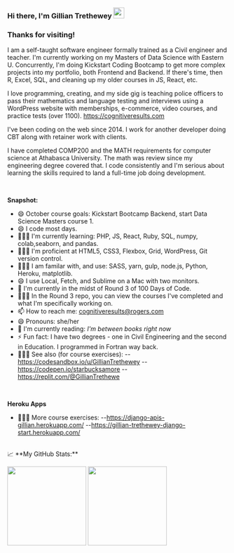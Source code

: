 ### Hi there, I'm Gillian Trethewey</a> <img src="https://media.giphy.com/media/hvRJCLFzcasrR4ia7z/giphy.gif" width="25px">



### Thanks for visiting! &nbsp; 

I am a self-taught software engineer formally trained as a Civil engineer and teacher. I'm currently working on my Masters of Data Science with Eastern U. Concurrently, I'm doing Kickstart Coding Bootcamp to get more complex projects into my portfolio, both Frontend and Backend. If there's time, then R, Excel, SQL, and cleaning up my older courses in JS, React, etc.

I love programming, creating, and my side gig is teaching police officers to pass their mathematics and language testing and interviews using a WordPress website with memberships, e-commerce, video courses, and practice tests (over 1100). https://cognitiveresults.com

I've been coding on the web since 2014.  I work for another developer doing CBT along with retainer work with clients. 

I have completed COMP200 and the MATH requirements for computer science at Athabasca University. The math was review since my engineering degree covered that. I code consistently and I'm serious about learning the skills required to land a full-time job doing development.
  
<br>

**Snapshot:**
- 😄 October course goals: Kickstart Bootcamp Backend, start Data Science Masters course 1.
- 😄 I code most days.
- 👨🏻‍💻 I'm currently learning: PHP, JS, React, Ruby, SQL, numpy, colab,seaborn, and pandas.
- 👨🏻‍💻 I'm proficient at HTML5, CSS3, Flexbox, Grid, WordPress, Git version control.
- 👨🏻‍💻 I am familar with, and use: SASS, yarn, gulp, node.js, Python, Heroku, matplotlib.
- 😄 I use Local, Fetch, and Sublime on a Mac with two monitors.
- 🔭 I'm currently in the midst of Round 3 of 100 Days of Code.
- 👨🏻‍💻 In the Round 3 repo, you can view the courses I've completed and what I'm specifically working on.
- 📫 How to reach me: cognitiveresults@rogers.com
- 😄 Pronouns: she/her
- :book: I'm currently reading: _I'm between books right now_
- ⚡ Fun fact: I have two degrees - one in Civil Engineering and the second in Education. I programmed in Fortran way back.
- 👨🏻‍💻 See also (for course exercises): 
-- https://codesandbox.io/u/GillianTrethewey
-- https://codepen.io/starbucksamore
-- https://replit.com/@GillianTrethewe
<br>

**Heroku Apps**
- 👨🏻‍💻 More course exercises:
--https://django-apis-gillian.herokuapp.com/
--https://gillian-trethewey-django-start.herokuapp.com/

<br>
📈 **My GitHub Stats:**

<p>
  <img height="180em" src="https://github-readme-stats.vercel.app/api?username=GillianTrethewey&show_icons=true&hide_border=true&&count_private=true&include_all_commits=true" />
  <img height="180em" src="https://github-readme-stats.vercel.app/api/top-langs/?username=GillianTrethewey&exclude_repo=KNN-Image-Classification&show_icons=true&hide_border=true&layout=compact&langs_count=8"/>
</p>

